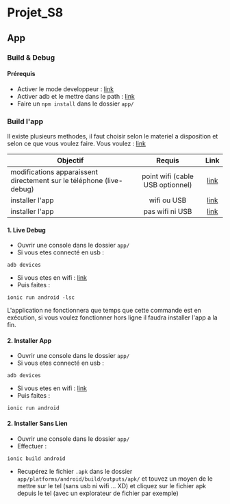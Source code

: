 # Projet_S8

## App
### Build & Debug
#### Prérequis
- Activer le mode developpeur : [link](http://www.frandroid.com/android/developpement/184906_comment-acceder-au-mode-developpeur-sur-android)
- Activer adb et le mettre dans le path : [link](http://lifehacker.com/the-easiest-way-to-install-androids-adb-and-fastboot-to-1586992378)
- Faire un `npm install` dans le dossier `app/`
### Build l'app
Il existe plusieurs methodes, il faut choisir selon le materiel a disposition et selon ce que vous voulez faire. Vous voulez : [link](#Projet_S8)

| Objectif        |  Requis         | Link  |
| ------------- |:-------------:| :-----:|
|  modifications apparaissent directement sur le téléphone (live-debug)      | point wifi (cable USB optionnel) | [link](#1.-Live-Debug) |
| installer l'app     | wifi ou USB      |   [link](#2.-Installer-App) |
| installer l'app | pas wifi ni USB      |    [link](#3.-Installer-Sans-Lien) |

#### 1. Live Debug
- Ouvrir une console dans le dossier `app/`
- Si vous etes connecté en usb : 
```
adb devices
```
- Si vous etes en wifi :
[link](http://stackoverflow.com/questions/2604727/how-can-i-connect-to-android-with-adb-over-tcp#answer-3623727)
- Puis faites :
```
ionic run android -lsc
```
L'application ne fonctionnera que temps que cette commande est en exécution, si vous voulez fonctionner hors ligne il faudra installer l'app a la fin.

#### 2. Installer App
- Ouvrir une console dans le dossier `app/`
- Si vous etes connecté en usb : 
```
adb devices
```
- Si vous etes en wifi :
[link](http://stackoverflow.com/questions/2604727/how-can-i-connect-to-android-with-adb-over-tcp#answer-3623727)
- Puis faites :
```
ionic run android
```

#### 2. Installer Sans Lien
- Ouvrir une console dans le dossier `app/`
- Effectuer :
```
ionic build android
```
- Recupérez le fichier `.apk` dans le dossier `app/platforms/android/build/outputs/apk/` et touvez un moyen de le mettre sur le tel (sans usb ni wifi ... XD) et cliquez sur le fichier apk depuis le tel (avec un explorateur de fichier par exemple)
